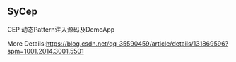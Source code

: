 ## SyCep

CEP 动态Pattern注入源码及DemoApp

More Details:https://blog.csdn.net/qq_35590459/article/details/131869596?spm=1001.2014.3001.5501
